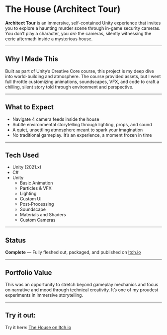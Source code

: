 # The House (Architect Tour)

**Architect Tour** is an immersive, self-contained Unity experience that invites you to explore a haunting murder scene through in-game security cameras. You don’t play a character, you *are* the cameras, silently witnessing the eerie aftermath inside a mysterious house.

---

## Why I Made This

Built as part of Unity’s Creative Core course, this project is my deep dive into world-building and atmosphere. The course provided assets, but I went full throttle customizing animations, soundscapes, VFX, and code to craft a chilling, silent story told through environment and perspective.

---

## What to Expect

- Navigate 4 camera feeds inside the house
- Subtle environmental storytelling through lighting, props, and sound
- A quiet, unsettling atmosphere meant to spark your imagination
- No traditional gameplay. It’s an experience, a moment frozen in time

---

## Tech Used

- Unity (2021.x)
- C#
- Unity
  - Basic Animation
  - Particles & VFX
  - Lighting
  - Custom UI
  - Post-Processing
  - Soundscape
  - Materials and Shaders
  - Custom Cameras

---

## Status

**Complete** — Fully fleshed out, packaged, and published on [Itch.io](https://endlingalien.itch.io/the-house)

---

## Portfolio Value

This was an opportunity to stretch beyond gameplay mechanics and focus on narrative and mood through technical creativity. It’s one of my proudest experiments in immersive storytelling.

---

## Try it out:

Try it here: [The House on Itch.io](https://endlingalien.itch.io/the-house)

